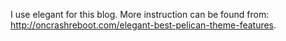 
I use elegant for this blog.  More instruction can be found from: http://oncrashreboot.com/elegant-best-pelican-theme-features.
